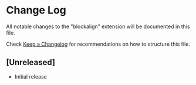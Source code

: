 # Change Log
All notable changes to the "blockalign" extension will be documented in this file.

Check [Keep a Changelog](http://keepachangelog.com/) for recommendations on how to structure this file.

## [Unreleased]
- Initial release